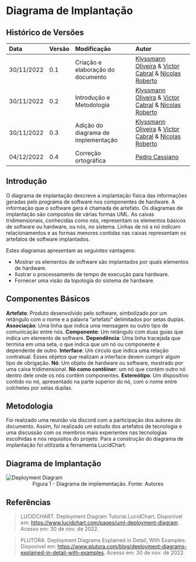 # Diagrama de Implantação

## Histórico de Versões

| Data | Versão | Modificação | Autor |
| :- | :- | :- | :- |
| 30/11/2022 | 0.1 | Criação  e elaboração do documento | [Klyssmann Oliveira](https://github.com/klyssmannoliveira) & [Victor Cabral](https://github.com/victordscabral) & [Nicolas Roberto](https://github.com/Nicolas-Roberto)|
| 30/11/2022 | 0.2 | Introdução e Metodologia | [Klyssmann Oliveira](https://github.com/klyssmannoliveira) & [Victor Cabral](https://github.com/victordscabral) & [Nicolas Roberto](https://github.com/Nicolas-Roberto)|
| 30/11/2022 | 0.3 | Adição do diagrama de implementação | [Klyssmann Oliveira](https://github.com/klyssmannoliveira) & [Victor Cabral](https://github.com/victordscabral) & [Nicolas Roberto](https://github.com/Nicolas-Roberto)|
| 04/12/2022 | 0.4 | Correção ortográfica | [Pedro Cassiano](https://github.com/PedroLucasCMa)|

## Introdução

O diagrama de implantação descreve a implantação física das informações geradas pelo programa de software nos componentes de hardware. A informação que o software gera é chamada de artefato. Os diagramas de implantação são compostos de várias formas UML. As caixas tridimensionais, conhecidas como nós, representam os elementos básicos de software ou hardware, ou nós, no sistema. Linhas de nó a nó indicam relacionamentos e as formas menores contidas nas caixas representam os artefatos de software implantados.

Estes diagramas apresentam as seguintes vantagens:

- Mostrar os elementos de software são implantados por quais elementos de hardware.
- Ilustrar o processamento de tempo de execução para hardware.
- Fornecer uma visão da topologia do sistema de hardware.

## Componentes Básicos

**Artefato**: Produto desenvolvido pelo software, simbolizado por um retângulo com o nome e a palavra “artefato” delimitados por setas duplas.
**Associação**: Uma linha que indica uma mensagem ou outro tipo de comunicação entre nós.
**Componente**: Um retângulo com duas guias que indica um elemento de software.
**Dependência**: Uma linha tracejada que termina em uma seta, o que indica que um nó ou componente é dependente de outro.
**Interface**: Um círculo que indica uma relação contratual. Esses objetos que realizam a interface devem cumprir algum tipo de obrigação.
**Nó**: Um objeto de hardware ou software, mostrado por uma caixa tridimensional.
**Nó como contêiner**: um nó que contém outro nó dentro dele onde os nós contêm componentes.
**Estereótipo**: Um dispositivo contido no nó, apresentado na parte superior do nó, com o nome entre colchetes por setas duplas.

## Metodologia 

Foi realizado uma reunião via discord com a participação dos autores do documento. Assim, foi realizado um estudo dos artefatos de tecnologia e uma discussão com os membros mais experientes nas tecnologias escolhidas e nos requisitos do projeto. Para a construção do diagrama de implantação foi utilizada a ferramenta LucidChart.


## Diagrama de Implantação

<img src="https://github.com/UnBArqDsw2022-2/2022.2_G4_IDotPet/blob/doc/%2357-Implantacao/docs/assets/deployment_diagram.jpg" alt="Deployment Diagram" /> 
 <figcaption align="center" >Figura 1 - Diagrama de implementação. Fonte: Autores </figcaption>

## Referências

> LUCIDCHART. Deployment Diagram Tutorial.LucidChart. Disponível em: https://www.lucidchart.com/pages/uml-deployment-diagram. Acesso em: 30 de nov. de 2022.

> PLUTORA. Deployment Diagrams Explained in Detail, With Examples. Disponível em: https://www.plutora.com/blog/deployment-diagrams-explained-in-detail-with-examples. Acesso em: 30 de nov. de 2022.
